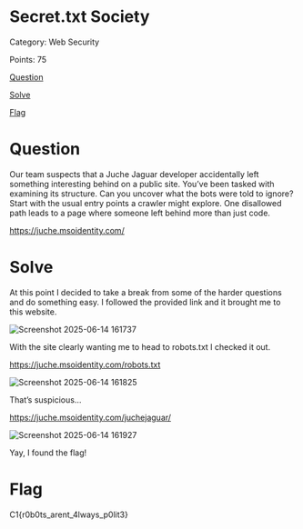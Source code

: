 # Secret.txt Society
Category: Web Security 	

Points: 75

[Question](#Question)

[Solve](#Solve)

[Flag](#Flag)

# Question
Our team suspects that a Juche Jaguar developer accidentally left something interesting behind on a public site. You’ve been tasked with examining its structure. Can you uncover what the bots were told to ignore? Start with the usual entry points a crawler might explore. One disallowed path leads to a page where someone left behind more than just code.

https://juche.msoidentity.com/

# Solve
At this point I decided to take a break from some of the harder questions and do something easy. I followed the provided link and it brought me to this website.

![Screenshot 2025-06-14 161737](https://github.com/user-attachments/assets/0e70c7dd-b475-4427-831f-7a98fa1b9ad0)

With the site clearly wanting me to head to robots.txt I checked it out.

https://juche.msoidentity.com/robots.txt

![Screenshot 2025-06-14 161825](https://github.com/user-attachments/assets/0a7aac05-608a-4ddd-87b6-9491dc3b22ee)

That’s suspicious…

https://juche.msoidentity.com/juchejaguar/

![Screenshot 2025-06-14 161927](https://github.com/user-attachments/assets/90461ff6-ccfe-410a-9268-8f8f92925b5f)

Yay, I found the flag!

# Flag
C1{r0b0ts_arent_4lways_p0lit3}
